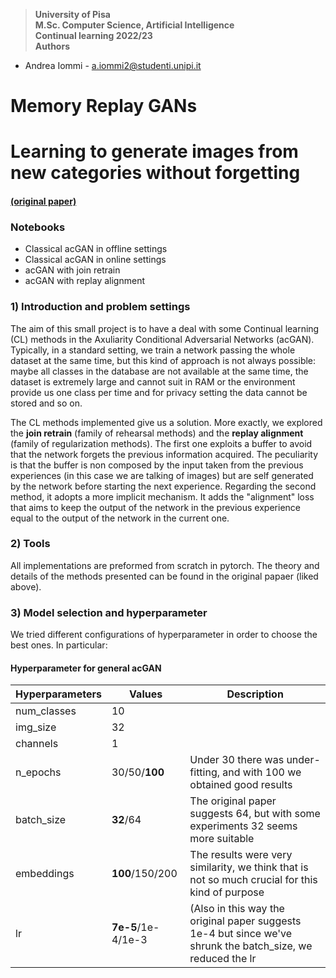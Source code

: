 > **University of Pisa** \
> **M.Sc. Computer Science, Artificial Intelligence** \
> **Continual learning 2022/23** \
> **Authors**

* Andrea Iommi - a.iommi2@studenti.unipi.it

# Memory Replay GANs

# Learning to generate images from new categories without forgetting

#### [(original paper)](https://proceedings.neurips.cc/paper/2018/hash/a57e8915461b83adefb011530b711704-Abstract.html)

### Notebooks

* Classical acGAN in offline settings
* Classical acGAN in online settings
* acGAN with join retrain
* acGAN with replay alignment

### 1) Introduction and problem settings

The aim of this small project is to have a deal with some Continual learning (CL) methods in the Axuliarity Conditional
Adversarial Networks (acGAN).
Typically, in a standard setting, we train a network passing the whole dataset at the same time, but this kind of
approach is not always possible: maybe all classes in the database are not available at the same time, the dataset is
extremely large and cannot suit in RAM or the environment provide us one class per time and for privacy setting the data
cannot be stored and so on.

The CL methods implemented give us a solution. More exactly, we explored the **join retrain** (family of rehearsal
methods) and the **replay alignment** (family of regularization methods).
The first one exploits a buffer to avoid that the network forgets the previous information acquired. The peculiarity is
that the buffer is non composed by the input taken from the previous experiences (in this case we are talking of images)
but are self generated by the network before starting the next experience.
Regarding the second method, it adopts a more implicit mechanism. It adds the "alignment" loss that aims to keep the
output of the network in the previous experience equal to the output of the network in the current one.

### 2) Tools

All implementations are preformed from scratch in pytorch. The theory and details of the methods presented can be found
in the original papaer (liked above).

### 3) Model selection and hyperparameter

We tried different configurations of hyperparameter in order to choose the best ones. In particular:

#### Hyperparameter for general acGAN

| Hyperparameters 	 | Values             	 | Description                                                                                                 	 |
|-------------------|----------------------|---------------------------------------------------------------------------------------------------------------|
| num_classes   	   | 10         	         | 	                                                                                                             |
| img_size    	     | 32         	         | 	                                                                                                             |
| channels    	     | 1         	          | 	                                                                                                             |
| n_epochs    	     | 30/50/**100**   	    | Under 30 there was under-fitting, and with 100 we obtained good results                   	                   |
| batch_size   	    | **32**/64     	      | The original paper suggests 64, but with some experiments 32 seems more suitable              	               |
| embeddings   	    | **100**/150/200  	   | The results were very similarity, we think that is not so much crucial for this kind of purpose       	       |
| lr       	        | **7e-5**/1e-4/1e-3 	 | (Also in this way the original paper suggests 1e-4 but since we've shrunk the batch_size, we reduced the lr 	 |
